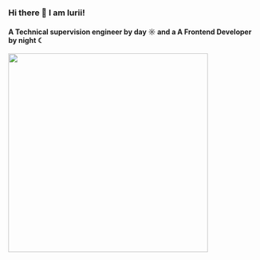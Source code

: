 ### Hi there 👋 I am Iurii! 

#### A Technical supervision engineer by day ☼ and a A Frontend Developer by night ☾


<p align="left">
  <img src="https://github-readme-stats.vercel.app/api?username=marininiurii&show_icons=true&theme=bear" width="400"> 
</p>
